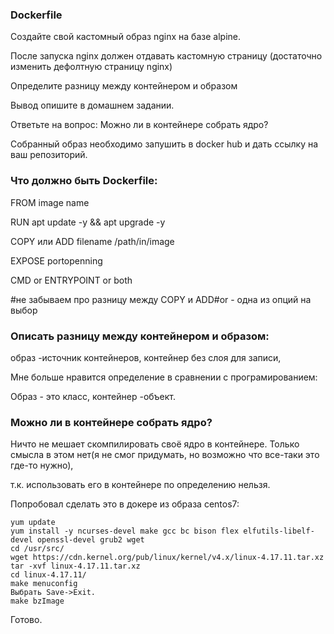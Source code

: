 
### Dockerfile

Создайте свой кастомный образ nginx на базе alpine. 

После запуска nginx должен отдавать кастомную страницу (достаточно изменить дефолтную страницу nginx)

Определите разницу между контейнером и образом

Вывод опишите в домашнем задании.

Ответьте на вопрос: Можно ли в контейнере собрать ядро?

Собранный образ необходимо запушить в docker hub и дать ссылку на ваш репозиторий.




### Что должно быть Dockerfile:

FROM image name

RUN apt update -y && apt upgrade -y 

COPY или ADD filename /path/in/image

EXPOSE portopenning

CMD or ENTRYPOINT or both

#не забываем про разницу между COPY и ADD#or - одна из опций на выбор

### Описать разницу между контейнером и образом:

образ -источник контейнеров, контейнер без слоя для записи, 

Мне больше нравится определение в сравнении с програмированием: 

Образ - это класс, контейнер -объект.

### Можно ли в контейнере собрать ядро?

Ничто не мешает скомпилировать своё ядро в контейнере. Только смысла в этом нет(я не смог придумать, но возможно что все-таки это где-то нужно),

т.к. использовать его в контейнере по определению нельзя.

Попробовал сделать это в докере из образа centos7:

    yum update
    yum install -y ncurses-devel make gcc bc bison flex elfutils-libelf-devel openssl-devel grub2 wget
    cd /usr/src/
    wget https://cdn.kernel.org/pub/linux/kernel/v4.x/linux-4.17.11.tar.xz
    tar -xvf linux-4.17.11.tar.xz
    cd linux-4.17.11/
    make menuconfig
    Выбрать Save->Exit.
    make bzImage
    
 Готово.
